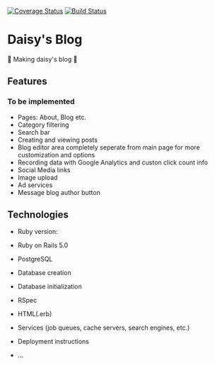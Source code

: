 [![Coverage Status](https://coveralls.io/repos/github/dmkent20/daisykent.com/badge.svg?branch=master)](https://coveralls.io/github/dmkent20/daisykent.com?branch=master)
[![Build Status](https://travis-ci.org/dmkent20/daisykent.com.svg?branch=master)](https://travis-ci.org/dmkent20/daisykent.com)

# Daisy's Blog

:construction: Making daisy's blog :construction:

## Features

### To be implemented
* Pages: About, Blog etc.
* Category filtering
* Search bar
* Creating and viewing posts
* Blog editor area completely seperate from main page for more customization and options
* Recording data with Google Analytics and custon click count info
* Social Media links
* Image upload
* Ad services
* Message blog author button

## Technologies

* Ruby version:
* Ruby on Rails 5.0
* PostgreSQL
* Database creation
* Database initialization
* RSpec
* HTML(.erb)
* Services (job queues, cache servers, search engines, etc.)
* Deployment instructions

* ...

